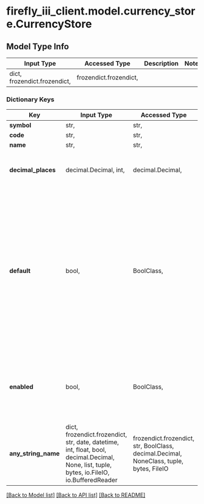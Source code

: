 # firefly_iii_client.model.currency_store.CurrencyStore

## Model Type Info
Input Type | Accessed Type | Description | Notes
------------ | ------------- | ------------- | -------------
dict, frozendict.frozendict,  | frozendict.frozendict,  |  | 

### Dictionary Keys
Key | Input Type | Accessed Type | Description | Notes
------------ | ------------- | ------------- | ------------- | -------------
**symbol** | str,  | str,  |  | 
**code** | str,  | str,  |  | 
**name** | str,  | str,  |  | 
**decimal_places** | decimal.Decimal, int,  | decimal.Decimal,  | Supports 0-16 decimals. | [optional] value must be a 32 bit integer
**default** | bool,  | BoolClass,  | Make this currency the default currency. You can set this value to FALSE, in which case nothing will change to the default currency. If you set it to TRUE, the current default currency will no longer be the default currency. | [optional] 
**enabled** | bool,  | BoolClass,  | Defaults to true | [optional] if omitted the server will use the default value of True
**any_string_name** | dict, frozendict.frozendict, str, date, datetime, int, float, bool, decimal.Decimal, None, list, tuple, bytes, io.FileIO, io.BufferedReader | frozendict.frozendict, str, BoolClass, decimal.Decimal, NoneClass, tuple, bytes, FileIO | any string name can be used but the value must be the correct type | [optional]

[[Back to Model list]](../../README.md#documentation-for-models) [[Back to API list]](../../README.md#documentation-for-api-endpoints) [[Back to README]](../../README.md)

